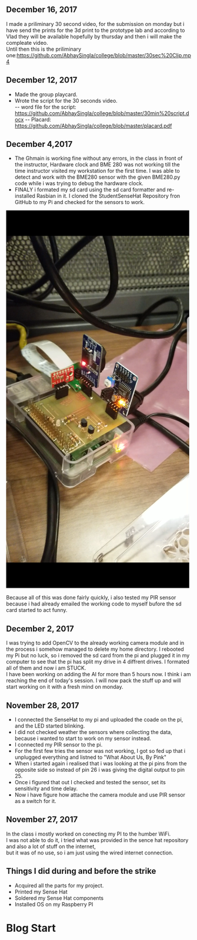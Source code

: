 ## December 16, 2017
I made a priliminary 30 second video, for the submission on monday but i have send the prints for the 3d print to the prototype lab and according to Vlad they will be available hopefully by thursday and then i will make the compleate video. <br>
Until then this is the priliminary one:https://github.com/AbhaySingla/college/blob/master/30sec%20Clip.mp4

## December 12, 2017
- Made the group playcard.
- Wrote the script for the 30 seconds video.<br>
-- word file for the script: https://github.com/AbhaySingla/college/blob/master/30min%20script.docx
-- Placard: https://github.com/AbhaySingla/college/blob/master/placard.pdf

## December 4,2017
 - The Ghmain is working fine without any errors, in the class in front of the instructor, Hardware clock and BME 280 was not working till the time instructor visited my workstation for the first time. I was able to detect and work with the BME280 sensor with the given BME280.py code while i was trying to debug the hardware clock.
 - FINALY i formated my sd card using the sd card formatter and re- installed Rasbian in it. I cloned the StudentSenseHat Repository fron GitHub to my Pi and checked for the sensors to work.<br>

![Alt text](https://github.com/AbhaySingla/college/blob/master/PCB%20board%20runnig.png)<br>

Because all of this was done fairly quickly, i also tested my PIR sensor because i had already emailed the working code to myself bufore the sd card started to act funny.

## December 2, 2017
I was trying to add OpenCV to the already working camera module and in the process i somehow managed to delete my home directory. I rebooted my Pi but no luck, so i removed the sd card from the pi and plugged it in my computer to see that the pi has split my drive in 4 diffrent drives. I formated all of them and now i am STUCK.<br> 
I have been working on adding the AI for more than 5 hours now. I think i am reaching the end of today's session. I will now pack the stuff up and will start working on it with a fresh mind on monday. 

## November 28, 2017
- I connected the SenseHat to my pi and uploaded the coade on the pi, and the LED started blinking.<br>
- I did not checked weather the sensors where collecting the data, because i wanted to start to work on my sensor instead.
- I connected my PIR sensor to the pi.
- For the first few tries the sensor was not working, I got so fed up that i unplugged everything and listned to "What About Us, By Pink"
- When i started again i realised that i was looking at the pi pins from the opposite side so instead of pin 26 i was giving the digital output to pin 25.
- Once i figured that out I checked and tested the sensor, set its sensitivity and time delay.
- Now i have figure how attache the camera module and use PIR sensor as a switch for it.

## November 27, 2017
In the class i mostly worked on conecting my PI to the humber WiFi.<br>
I was not able to do it, i tried what was provided in the sence hat repository and also a lot of stuff on the internet,<br>
but it was of no use, so i am just using the wired internet connection.


## Things I did during and before the strike
- Acquired all the parts for my project.
- Printed my Sense Hat
- Soldered my Sense Hat components
- Installed OS on my Raspberry PI

# Blog Start
